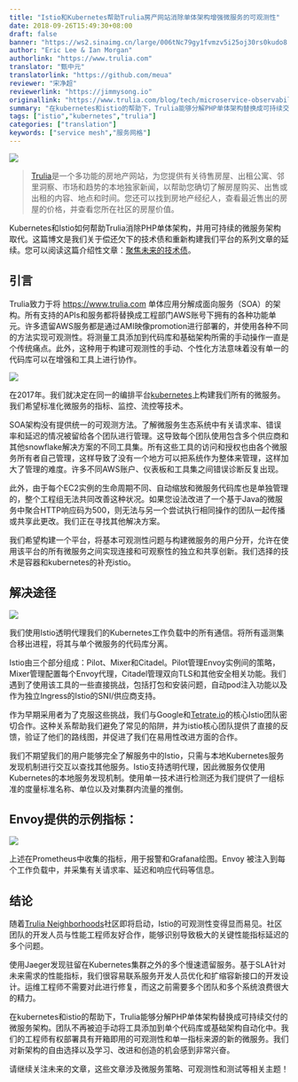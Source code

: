 ```yaml
---
title: "Istio和Kubernetes帮助Trulia房产网站消除单体架构增强微服务的可观测性"
date: 2018-09-26T15:49:30+08:00
draft: false
banner: "https://ws2.sinaimg.cn/large/006tNc79gy1fvmzv5i25oj30rs0kudo8.jpg"
author: "Eric Lee & Ian Morgan"
authorlink: "https://www.trulia.com"
translator: "甄中元"
translatorlink: "https://github.com/meua"
reviewer: "宋净超"
reviewerlink: "https://jimmysong.io"
originallink: "https://www.trulia.com/blog/tech/microservice-observability-with-istio/"
summary: "在kubernetes和istio的帮助下，Trulia能够分解PHP单体架构替换成可持续交付的微服务架构。团队不再被迫手动将工具添加到单个代码库或基础架构自动化中。"
tags: ["istio","kubernetes","trulia"]
categories: ["translation"]
keywords: ["service mesh","服务网格"]
---
```


![](https://ws4.sinaimg.cn/large/006tNc79gy1fvmzdkbqh3j30rs0fmta7.jpg)

> [Trulia](https://www.trulia.com)是一个多功能的房地产网站，为您提供有关待售房屋、出租公寓、邻里洞察、市场和趋势的本地独家新闻，以帮助您确切了解房屋购买、出售或出租的内容、地点和时间。您还可以找到房地产经纪人，查看最近售出的房屋的价格，并查看您所在社区的房屋价值。

Kubernetes和Istio如何帮助Trulia消除PHP单体架构，并用可持续的微服务架构取代。这篇博文是我们关于偿还欠下的技术债和重新构建我们平台的系列文章的延续。您可以阅读这篇介绍性文章：[聚焦未来的技术债](https://www.trulia.com/blog/tech/paying-off-tech-debt/)。

## 引言

Trulia致力于将 <https://www.trulia.com> 单体应用分解成面向服务（SOA）的架构。所有支持的APIs和服务都将替换成工程部门AWS账号下拥有的各种功能单元。许多遗留AWS服务都是通过AMI映像promotion进行部署的，并使用各种不同的方法实现可观测性。将测量工具添加到代码库和基础架构所需的手动操作一直是个传统痛点。此外，这种用于构建可观测性的手动、个性化方法意味着没有单一的代码库可以在增强和工具上进行协作。

![](https://ws1.sinaimg.cn/large/006tNc79gy1fvmzdtyqq1j30sg0bpaap.jpg)

在2017年。我们就决定在同一的编排平台[kubernetes](https://kubernetes.io/)上构建我们所有的微服务。我们希望标准化微服务的指标、监控、流控等技术。

SOA架构没有提供统一的可观测方法。了解微服务生态系统中有关请求率、错误率和延迟的情况被留给各个团队进行管理。这导致每个团队使用包含多个供应商和其他snowflake解决方案的不同工具集。所有这些工具的访问和授权也由各个微服务所有者自己管理，这样导致了没有一个地方可以把系统作为整体来管理，这样加大了管理的难度。许多不同AWS账户、仪表板和工具集之间错误诊断反复出现。

此外，由于每个EC2实例的生命周期不同、自动缩放和微服务代码库也是单独管理的，整个工程组无法共同改善这种状况。如果您设法改进了一个基于Java的微服务中聚合HTTP响应码为500，则无法与另一个尝试执行相同操作的团队一起传播或共享此更改。我们正在寻找其他解决方案。

我们希望构建一个平台，将基本可观测性问题与构建微服务的用户分开，允许在使用该平台的所有微服务之间实现连接和可观察性的独立和共享创新。我们选择的技术是容器和kubernetes的补充istio。

## 解决途径

![](https://ws3.sinaimg.cn/large/006tNc79gy1fvmzicivg0j30sg0di75b.jpg)

我们使用Istio透明代理我们的Kubernetes工作负载中的所有通信。将所有遥测集合移出进程，将其与单个微服务的代码库分离。

Istio由三个部分组成：Pilot、Mixer和Citadel。Pilot管理Envoy实例间的策略，Mixer管理配置每个Envoy代理，Citadel管理双向TLS和其他安全相关功能。我们遇到了使用该工具的一些直接挑战，包括打包和安装问题，自动pod注入功能以及作为独立Ingress的Istio的SNI/供应商支持。

作为早期采用者为了克服这些挑战，我们与Google和[Tetrate.io](https://www.tetrate.io/)的核心Istio团队密切合作。这种关系帮助我们避免了常见的陷阱，并为istio核心团队提供了直接的反馈，验证了他们的路线图，并促进了我们在易用性改进方面的合作。

我们不期望我们的用户能够完全了解服务中的Istio，只需与本地Kubernetes服务发现机制进行交互以查找其他服务。Istio支持透明代理，因此微服务仅使用Kubernetes的本地服务发现机制。使用单一技术进行检测还为我们提供了一组标准的度量标准名称、单位以及对集群内流量的推倒。

## Envoy提供的示例指标：

![](https://ws4.sinaimg.cn/large/006tNc79gy1fvmzlevo8oj30sg0pedl0.jpg)

上述在Prometheus中收集的指标，用于报警和Grafana绘图。Envoy 被注入到每个工作负载中，并采集有关请求率、延迟和响应代码等信息。

## 结论

随着[Trulia Neighborhoods](https://www.trulia.com/blog/tech/trulia-neighborhoods/)社区即将启动，Istio的可观测性变得显而易见。社区团队的开发人员与性能工程师友好合作，能够识别导致极大的关键性能指标延迟的多个问题。

使用Jaeger发现驻留在Kubernetes集群之外的多个慢速遗留服务。基于SLA针对未来需求的性能指标，我们很容易联系服务开发人员优化和扩缩容新接口的开发设计。运维工程师不需要对此进行修复，而这之前需要多个团队和多个系统浪费很大的精力。

在kubernetes和istio的帮助下，Trulia能够分解PHP单体架构替换成可持续交付的微服务架构。团队不再被迫手动将工具添加到单个代码库或基础架构自动化中。我们的工程师有权部署具有开箱即用的可观测性和单一指标来源的新的微服务。我们对新架构的自由选择以及学习、改进和创造的机会感到非常兴奋。

请继续关注未来的文章，这些文章涉及微服务策略、可观测性和测试等相关主题！